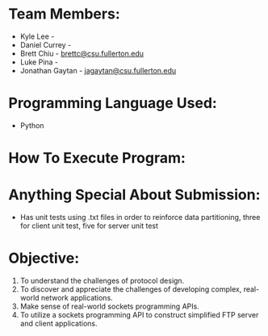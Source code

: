 # Team Members: 
- Kyle Lee -
- Daniel Currey -
- Brett Chiu - brettc@csu.fullerton.edu
- Luke Pina -
- Jonathan Gaytan - jagaytan@csu.fullerton.edu

# Programming Language Used:
- Python

# How To Execute Program:

# Anything Special About Submission:
- Has unit tests using .txt files in order to reinforce data partitioning, three for client unit test, five for server unit test
# Objective: 
1. To understand the challenges of protocol design.
2. To discover and appreciate the challenges of developing complex, real-world network applications.
3. Make sense of real-world sockets programming APIs.
4. To utilize a sockets programming API to construct simplified FTP server and client applications.


